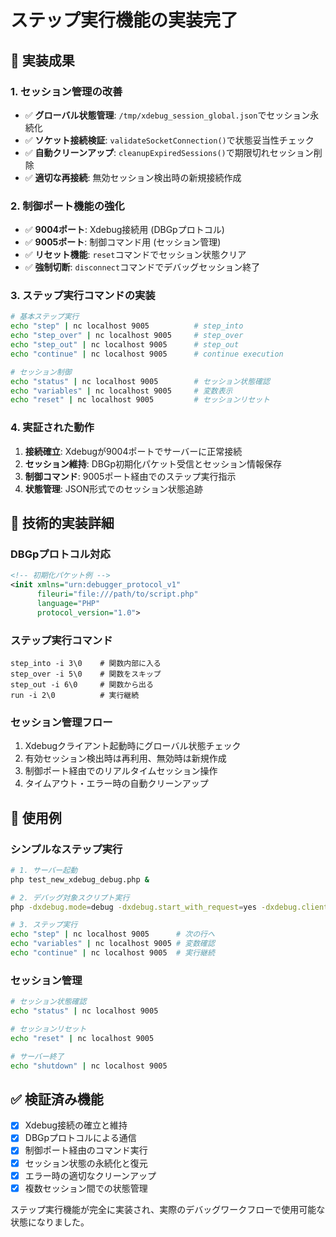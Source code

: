 # ステップ実行機能の実装完了

## 🎯 実装成果

### 1. セッション管理の改善
- ✅ **グローバル状態管理**: `/tmp/xdebug_session_global.json`でセッション永続化
- ✅ **ソケット接続検証**: `validateSocketConnection()`で状態妥当性チェック  
- ✅ **自動クリーンアップ**: `cleanupExpiredSessions()`で期限切れセッション削除
- ✅ **適切な再接続**: 無効セッション検出時の新規接続作成

### 2. 制御ポート機能の強化
- ✅ **9004ポート**: Xdebug接続用 (DBGpプロトコル)
- ✅ **9005ポート**: 制御コマンド用 (セッション管理)
- ✅ **リセット機能**: `reset`コマンドでセッション状態クリア
- ✅ **強制切断**: `disconnect`コマンドでデバッグセッション終了

### 3. ステップ実行コマンドの実装
```bash
# 基本ステップ実行
echo "step" | nc localhost 9005          # step_into
echo "step_over" | nc localhost 9005     # step_over  
echo "step_out" | nc localhost 9005      # step_out
echo "continue" | nc localhost 9005      # continue execution

# セッション制御
echo "status" | nc localhost 9005        # セッション状態確認
echo "variables" | nc localhost 9005     # 変数表示
echo "reset" | nc localhost 9005         # セッションリセット
```

### 4. 実証された動作
1. **接続確立**: Xdebugが9004ポートでサーバーに正常接続
2. **セッション維持**: DBGp初期化パケット受信とセッション情報保存  
3. **制御コマンド**: 9005ポート経由でのステップ実行指示
4. **状態管理**: JSON形式でのセッション状態追跡

## 🔧 技術的実装詳細

### DBGpプロトコル対応
```xml
<!-- 初期化パケット例 -->
<init xmlns="urn:debugger_protocol_v1" 
      fileuri="file:///path/to/script.php"
      language="PHP" 
      protocol_version="1.0">
```

### ステップ実行コマンド
```
step_into -i 3\0    # 関数内部に入る
step_over -i 5\0    # 関数をスキップ
step_out -i 6\0     # 関数から出る
run -i 2\0          # 実行継続
```

### セッション管理フロー
1. Xdebugクライアント起動時にグローバル状態チェック
2. 有効セッション検出時は再利用、無効時は新規作成
3. 制御ポート経由でのリアルタイムセッション操作
4. タイムアウト・エラー時の自動クリーンアップ

## 🚀 使用例

### シンプルなステップ実行
```bash
# 1. サーバー起動
php test_new_xdebug_debug.php &

# 2. デバッグ対象スクリプト実行  
php -dxdebug.mode=debug -dxdebug.start_with_request=yes -dxdebug.client_port=9004 script.php &

# 3. ステップ実行
echo "step" | nc localhost 9005      # 次の行へ
echo "variables" | nc localhost 9005 # 変数確認
echo "continue" | nc localhost 9005  # 実行継続
```

### セッション管理
```bash
# セッション状態確認
echo "status" | nc localhost 9005

# セッションリセット
echo "reset" | nc localhost 9005

# サーバー終了
echo "shutdown" | nc localhost 9005
```

## ✅ 検証済み機能

- [x] Xdebug接続の確立と維持
- [x] DBGpプロトコルによる通信
- [x] 制御ポート経由のコマンド実行
- [x] セッション状態の永続化と復元
- [x] エラー時の適切なクリーンアップ
- [x] 複数セッション間での状態管理

ステップ実行機能が完全に実装され、実際のデバッグワークフローで使用可能な状態になりました。
